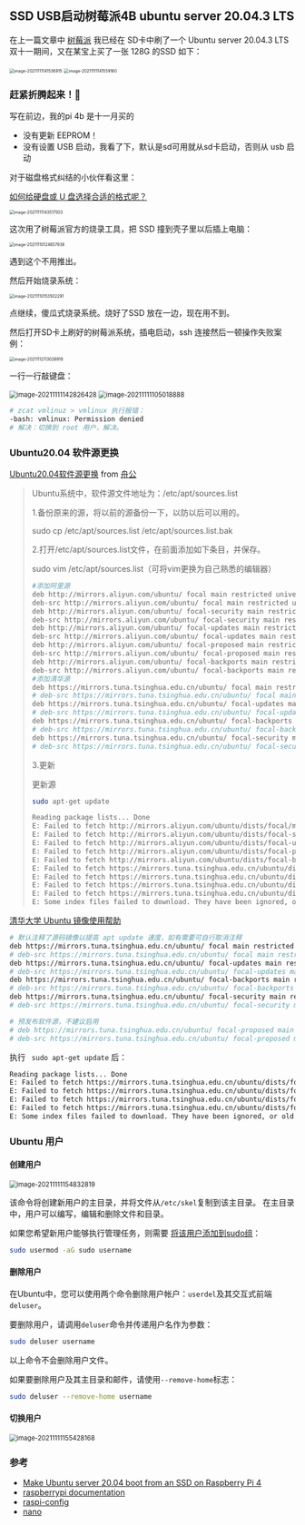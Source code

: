 ## SSD USB启动树莓派4B ubuntu server 20.04.3 LTS

在上一篇文章中 [树莓派](./articles/2021/2021-10-31-pi.md) 我已经在 SD卡中刷了一个 Ubuntu server 20.04.3 LTS 双十一期间，又在某宝上买了一张 128G 的SSD 如下：

<img src="../../assets/image-20211111141536915.png" alt="image-20211111141536915" style="zoom:50%;" />

<img src="../../assets/image-20211111141559160.png" alt="image-20211111141559160" style="zoom:50%;" />

### 赶紧折腾起来！🐯

写在前边，我的pi 4b 是十一月买的

- 没有更新 EEPROM！
- 没有设置 USB 启动，我看了下，默认是sd可用就从sd卡启动，否则从 usb 启动

对于磁盘格式纠结的小伙伴看这里：

[如何给硬盘或 U 盘选择合适的格式呢？](https://www.yinxiang.com/everhub/note/0312ed71-61f5-4c75-9c77-3db0ffdeb613)

<img src="../../assets/image-20211111143517503.png" alt="image-20211111143517503" style="zoom:50%;" />



这次用了树莓派官方的烧录工具，把 SSD 撞到壳子里以后插上电脑：

<img src="../../assets/image-20211110124657938.png" alt="image-20211110124657938" style="zoom:50%;" />

遇到这个不用推出。

然后开始烧录系统：

<img src="../../assets/image-20211110153502291.png" alt="image-20211110153502291" style="zoom:50%;" />

点继续，傻瓜式烧录系统。烧好了SSD 放在一边，现在用不到。



然后打开SD卡上刷好的树莓派系统，插电启动，ssh 连接然后一顿操作失败案例：

<img src="../../assets/image-20211112113026918.png" alt="image-20211112113026918" style="zoom:50%;" />



一行一行敲键盘：

<img src="../../assets/image-20211111142826428.png" alt="image-20211111142826428" style="zoom:80%;" />



<img src="../../assets/image-20211111105018888.png" alt="image-20211111105018888" style="zoom:80%;" />



```bash
# zcat vmlinuz > vmlinux 执行报错：
-bash: vmlinux: Permission denied
# 解决：切换到 root 用户，解决。
```



### Ubuntu20.04 软件源更换

[Ubuntu20.04软件源更换](https://zhuanlan.zhihu.com/p/142014944) from [舟公](https://www.zhihu.com/people/zhou-gong-87-23)

> Ubuntu系统中，软件源文件地址为：/etc/apt/sources.list
>
> 1.备份原来的源，将以前的源备份一下，以防以后可以用的。
>
> sudo cp /etc/apt/sources.list /etc/apt/sources.list.bak
>
> 2.打开/etc/apt/sources.list文件，在前面添加如下条目，并保存。
>
> sudo vim /etc/apt/sources.list（可将vim更换为自己熟悉的编辑器）
>
> ```bash
> #添加阿里源
> deb http://mirrors.aliyun.com/ubuntu/ focal main restricted universe multiverse
> deb-src http://mirrors.aliyun.com/ubuntu/ focal main restricted universe multiverse
> deb http://mirrors.aliyun.com/ubuntu/ focal-security main restricted universe multiverse
> deb-src http://mirrors.aliyun.com/ubuntu/ focal-security main restricted universe multiverse
> deb http://mirrors.aliyun.com/ubuntu/ focal-updates main restricted universe multiverse
> deb-src http://mirrors.aliyun.com/ubuntu/ focal-updates main restricted universe multiverse
> deb http://mirrors.aliyun.com/ubuntu/ focal-proposed main restricted universe multiverse
> deb-src http://mirrors.aliyun.com/ubuntu/ focal-proposed main restricted universe multiverse
> deb http://mirrors.aliyun.com/ubuntu/ focal-backports main restricted universe multiverse
> deb-src http://mirrors.aliyun.com/ubuntu/ focal-backports main restricted universe multiverse
> #添加清华源
> deb https://mirrors.tuna.tsinghua.edu.cn/ubuntu/ focal main restricted universe multiverse
> # deb-src https://mirrors.tuna.tsinghua.edu.cn/ubuntu/ focal main restricted universe multiverse
> deb https://mirrors.tuna.tsinghua.edu.cn/ubuntu/ focal-updates main restricted universe multiverse
> # deb-src https://mirrors.tuna.tsinghua.edu.cn/ubuntu/ focal-updates main restricted universe multiverse
> deb https://mirrors.tuna.tsinghua.edu.cn/ubuntu/ focal-backports main restricted universe multiverse
> # deb-src https://mirrors.tuna.tsinghua.edu.cn/ubuntu/ focal-backports main restricted universe multiverse
> deb https://mirrors.tuna.tsinghua.edu.cn/ubuntu/ focal-security main restricted universe multiverse
> # deb-src https://mirrors.tuna.tsinghua.edu.cn/ubuntu/ focal-security main restricted universe multiverse multiverse
> ```
>
> 3.更新
>
> 更新源
>
> ```bash
> sudo apt-get update
> ```
>
> ```bash
> Reading package lists... Done
> E: Failed to fetch http://mirrors.aliyun.com/ubuntu/dists/focal/main/binary-arm64/Packages  404  Not Found [IP: 222.35.67.238 80]
> E: Failed to fetch http://mirrors.aliyun.com/ubuntu/dists/focal-security/main/binary-arm64/Packages  404  Not Found [IP: 222.35.67.238 80]
> E: Failed to fetch http://mirrors.aliyun.com/ubuntu/dists/focal-updates/main/binary-arm64/Packages  404  Not Found [IP: 222.35.67.238 80]
> E: Failed to fetch http://mirrors.aliyun.com/ubuntu/dists/focal-proposed/main/binary-arm64/Packages  404  Not Found [IP: 222.35.67.238 80]
> E: Failed to fetch http://mirrors.aliyun.com/ubuntu/dists/focal-backports/main/binary-arm64/Packages  404  Not Found [IP: 222.35.67.238 80]
> E: Failed to fetch https://mirrors.tuna.tsinghua.edu.cn/ubuntu/dists/focal/main/binary-arm64/Packages  404  Not Found [IP: 101.6.15.130 443]
> E: Failed to fetch https://mirrors.tuna.tsinghua.edu.cn/ubuntu/dists/focal-updates/main/binary-arm64/Packages  404  Not Found [IP: 101.6.15.130 443]
> E: Failed to fetch https://mirrors.tuna.tsinghua.edu.cn/ubuntu/dists/focal-backports/main/binary-arm64/Packages  404  Not Found [IP: 101.6.15.130 443]
> E: Failed to fetch https://mirrors.tuna.tsinghua.edu.cn/ubuntu/dists/focal-security/main/binary-arm64/Packages  404  Not Found [IP: 101.6.15.130 443]
> E: Some index files failed to download. They have been ignored, or old ones used instead.
> ```
>
> 

[清华大学 Ubuntu 镜像使用帮助](https://mirrors.tuna.tsinghua.edu.cn/help/ubuntu/)

```bash
# 默认注释了源码镜像以提高 apt update 速度，如有需要可自行取消注释
deb https://mirrors.tuna.tsinghua.edu.cn/ubuntu/ focal main restricted universe multiverse
# deb-src https://mirrors.tuna.tsinghua.edu.cn/ubuntu/ focal main restricted universe multiverse
deb https://mirrors.tuna.tsinghua.edu.cn/ubuntu/ focal-updates main restricted universe multiverse
# deb-src https://mirrors.tuna.tsinghua.edu.cn/ubuntu/ focal-updates main restricted universe multiverse
deb https://mirrors.tuna.tsinghua.edu.cn/ubuntu/ focal-backports main restricted universe multiverse
# deb-src https://mirrors.tuna.tsinghua.edu.cn/ubuntu/ focal-backports main restricted universe multiverse
deb https://mirrors.tuna.tsinghua.edu.cn/ubuntu/ focal-security main restricted universe multiverse
# deb-src https://mirrors.tuna.tsinghua.edu.cn/ubuntu/ focal-security main restricted universe multiverse

# 预发布软件源，不建议启用
# deb https://mirrors.tuna.tsinghua.edu.cn/ubuntu/ focal-proposed main restricted universe multiverse
# deb-src https://mirrors.tuna.tsinghua.edu.cn/ubuntu/ focal-proposed main restricted universe multiverse
```

执行 ` sudo apt-get update` 后：

```bash
Reading package lists... Done
E: Failed to fetch https://mirrors.tuna.tsinghua.edu.cn/ubuntu/dists/focal/main/binary-arm64/Packages  404  Not Found [IP: 101.6.15.130 443]
E: Failed to fetch https://mirrors.tuna.tsinghua.edu.cn/ubuntu/dists/focal-updates/main/binary-arm64/Packages  404  Not Found [IP: 101.6.15.130 443]
E: Failed to fetch https://mirrors.tuna.tsinghua.edu.cn/ubuntu/dists/focal-backports/main/binary-arm64/Packages  404  Not Found [IP: 101.6.15.130 443]
E: Failed to fetch https://mirrors.tuna.tsinghua.edu.cn/ubuntu/dists/focal-security/main/binary-arm64/Packages  404  Not Found [IP: 101.6.15.130 443]
E: Some index files failed to download. They have been ignored, or old ones used instead.
```



### Ubuntu 用户

#### 创建用户

<img src="../../assets/image-20211111154832819.png" alt="image-20211111154832819" style="zoom:80%;" />

该命令将创建新用户的主目录，并将文件从`/etc/skel`复制到该主目录。 在主目录中，用户可以编写，编辑和删除文件和目录。

如果您希望新用户能够执行管理任务，则需要 [将该用户添加到sudo组](https://www.myfreax.com/how-to-add-user-to-group-in-linux/)：

```bash
sudo usermod -aG sudo username
```

#### 删除用户

在Ubuntu中，您可以使用两个命令删除用户帐户：`userdel`及其交互式前端`deluser`。

要删除用户，请调用`deluser`命令并传递用户名作为参数：

```bash
sudo deluser username
```

以上命令不会删除用户文件。

如果要删除用户及其主目录和邮件，请使用`--remove-home`标志：

```bash
sudo deluser --remove-home username
```



#### 切换用户

<img src="../../assets/image-20211111155428168.png" alt="image-20211111155428168" style="zoom:80%;" />



### 参考

- [Make Ubuntu server 20.04 boot from an SSD on Raspberry Pi 4](https://medium.com/@zsmahi/make-ubuntu-server-20-04-boot-from-an-ssd-on-raspberry-pi-4-33f15c66acd4)
- [raspberrypi documentation](https://www.raspberrypi.com/documentation/computers/raspberry-pi.html)
- [raspi-config](https://www.raspberrypi.com/documentation/computers/configuration.html#raspi-config)
- [nano](http://write.flossmanuals.net/command-line/nano/)

